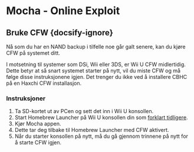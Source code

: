 # Mocha - Online Exploit

## Bruke CFW {docsify-ignore}

Nå som du har en NAND backup i tilfelle noe går galt senere, kan du kjøre CFW på systemet ditt.

I motsetning til systemer som DSi, Wii eller 3DS, er Wii U CFW midlertidig. Dette betyr at så snart systemet starter på nytt, vil du miste CFW og må følge disse instruksjonene igjen. Det trenger du ikke ved å installere CBHC på en Haxchi CFW installasjon.

### Instruksjoner

1. Ta SD-kortet ut av PCen og sett det inn i Wii U konsollen.
1. Start Homebrew Launcher på Wii U konsollen din som [forklart tidligere](browser-exploit).
1. Kjør Mocha appen.
1. Dette tar deg tilbake til Homebrew Launcher med CFW aktivert.
1. Når du starter konsollen på nytt, må du gå gjennom trinnene på nytt for å starte CFW igjen.